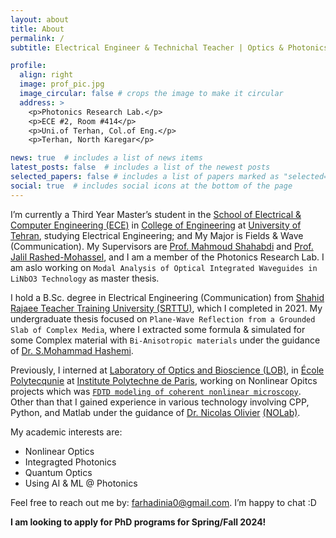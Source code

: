 ```yaml
---
layout: about
title: About
permalink: /
subtitle: Electrical Engineer & Technichal Teacher | Optics & Photonics Researcher

profile:
  align: right
  image: prof_pic.jpg
  image_circular: false # crops the image to make it circular
  address: >
    <p>Photonics Research Lab.</p>
    <p>ECE #2, Room #414</p>
    <p>Uni.of Terhan, Col.of Eng.</p>
    <p>Terhan, North Karegar</p>

news: true  # includes a list of news items
latest_posts: false  # includes a list of the newest posts
selected_papers: false # includes a list of papers marked as "selected={true}"
social: true  # includes social icons at the bottom of the page
---
```


I’m currently a Third Year Master’s student in the [School of Electrical & Computer Engineering (ECE)](https://ece.ut.ac.ir/en) in [College of Engineering](https://eng.ut.ac.ir/en) at [University of Tehran](https://eng.ut.ac.ir/en), studying Electrical Engineering; and My Major is Fields & Wave (Communication). My Supervisors are [Prof. Mahmoud Shahabdi](https://www.researchgate.net/profile/Mahmoud-Shahabadi) and [Prof. Jalil Rashed-Mohassel](https://scholar.google.com/citations?user=lAox-pUAAAAJ&hl=en), and I am a member of the Photonics Research Lab. I am aslo working on `Modal Analysis of Optical Integrated Waveguides in LiNbO3 Technology` as master thesis.

I hold a B.Sc. degree in Electrical Engineering (Communication) from [Shahid Rajaee Teacher Training University (SRTTU)](https://www.sru.ac.ir/en/), which I completed in 2021. My undergraduate thesis focused on `Plane-Wave Reflection from a Grounded Slab of Complex Media`, where I extracted some formula & simulated for some Complex material with `Bi-Anisotropic materials` under the guidance of [Dr. S.Mohammad Hashemi](https://scholar.google.com/citations?user=SNoTWX8AAAAJ&hl=en). 

Previously, I interned at [Laboratory of Optics and Bioscience (LOB)](https://portail.polytechnique.edu/lob/en), in [École Polytecqunie](https://www.polytechnique.edu/en) at [Institute Polytechne de Paris](https://www.ip-paris.fr/en), working on Nonlinear Opitcs projects which was [`FDTD modeling of coherent nonlinear microscopy`](https://portail.polytechnique.edu/lob/en/laboratory/phd-internships). Other than that I gained experience in various technology involving CPP, Python, and Matlab under the guidance of [Dr. Nicolas Olivier](https://scholar.google.com/citations?user=1Ro9PnQAAAAJ&hl=en) [(NOLab)](https://nolab.github.io/Webpage/alumni.html).

My academic interests are:

- Nonlinear Optics
- Integragted Photonics
- Quantum Optics
- Using AI & ML @ Photonics

Feel free to reach out me by: [farhadinia0@gmail.com](mailto:farhadinia0@gmail.com). I’m happy to chat :D

**I am looking to apply for PhD programs for Spring/Fall 2024!**